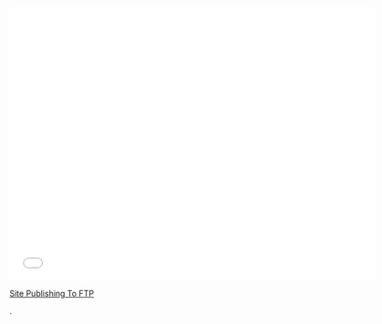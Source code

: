<iframe width="640" height="480" src="//www.youtube.com/embed/q89ZQXsIFQQ?rel=0&modestbranding=1" frameborder="0" allowfullscreen></iframe><p><a href="https://www.youtube.com/watch?v=q89ZQXsIFQQ">Site Publishing To FTP</a></p>.

